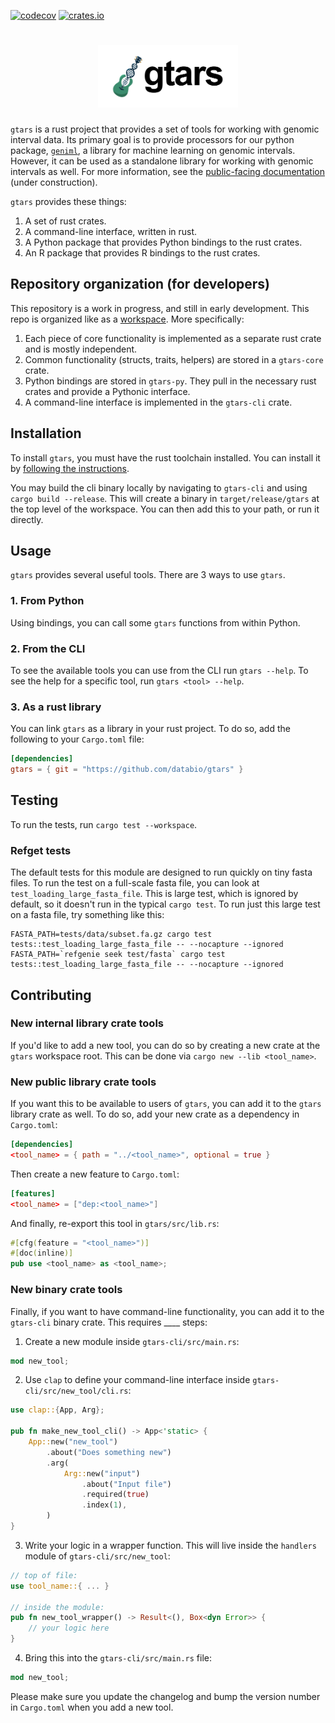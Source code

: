 [![codecov](https://codecov.io/gh/databio/gtars/branch/master/graph/badge.svg)](https://codecov.io/gh/databio/gtars)
[![crates.io](https://img.shields.io/crates/v/gtars?&logo=rust)](https://crates.io/crates/gtars)

<h1 align="center">
<img src="docs/gtars_logo_new_with_words.png" alt="gtars logo" height="100px">
</h1>


`gtars` is a rust project that provides a set of tools for working with genomic interval data. Its primary goal is to provide processors for our python package, [`geniml`](https:github.com/databio/geniml), a library for machine learning on genomic intervals. However, it can be used as a standalone library for working with genomic intervals as well. For more information, see the [public-facing documentation](https://docs.bedbase.org/gtars/) (under construction).


`gtars` provides these things:

1. A set of rust crates.
2. A command-line interface, written in rust.
3. A Python package that provides Python bindings to the rust crates.
4. An R package that provides R bindings to the rust crates.

## Repository organization (for developers)

This repository is a work in progress, and still in early development. This repo is organized like as a [workspace](https://doc.rust-lang.org/cargo/reference/workspaces.html). More specifically:

1. Each piece of core functionality is implemented as a separate rust crate and is mostly independent.
2. Common functionality (structs, traits, helpers) are stored in a `gtars-core` crate.
3. Python bindings are stored in `gtars-py`. They pull in the necessary rust crates and provide a Pythonic interface.
4. A command-line interface is implemented in the `gtars-cli` crate.

## Installation

To install `gtars`, you must have the rust toolchain installed. You can install it by [following the instructions](https://www.rust-lang.org/tools/install).

You may build the cli binary locally by navigating to `gtars-cli` and using `cargo build --release`. This will create a binary in `target/release/gtars` at the top level of the workspace. You can then add this to your path, or run it directly.

## Usage

`gtars` provides several useful tools. There are 3 ways to use `gtars`. 

### 1. From Python

Using bindings, you can call some `gtars` functions from within Python.

### 2. From the CLI

To see the available tools you can use from the CLI run `gtars --help`. To see the help for a specific tool, run `gtars <tool> --help`.

### 3. As a rust library

You can link `gtars` as a library in your rust project. To do so, add the following to your `Cargo.toml` file:

```toml
[dependencies]
gtars = { git = "https://github.com/databio/gtars" }
```

## Testing

To run the tests, run `cargo test --workspace`.

### Refget tests

The default tests for this module are designed to run quickly on tiny fasta files.
To run the test on a full-scale fasta file, you can look at `test_loading_large_fasta_file`.
This is large test, which is ignored by default, so it doesn't run in the typical `cargo test`. 
To run just this large test on a fasta file, try something like this:

```
FASTA_PATH=tests/data/subset.fa.gz cargo test tests::test_loading_large_fasta_file -- --nocapture --ignored
FASTA_PATH=`refgenie seek test/fasta` cargo test tests::test_loading_large_fasta_file -- --nocapture --ignored
```

## Contributing

### New internal library crate tools

If you'd like to add a new tool, you can do so by creating a new crate at the `gtars` workspace root. This can be done via `cargo new --lib <tool_name>`.

### New public library crate tools

If you want this to be available to users of `gtars`, you can add it to the `gtars` library crate as well. To do so, add your new crate as a dependency in `Cargo.toml`:

```toml
[dependencies]
<tool_name> = { path = "../<tool_name>", optional = true }
```

Then create a new feature to `Cargo.toml`:

```toml
[features]
<tool_name> = ["dep:<tool_name>"]
```

And finally, re-export this tool in `gtars/src/lib.rs`:

```rust
#[cfg(feature = "<tool_name>")]
#[doc(inline)]
pub use <tool_name> as <tool_name>;

```

### New binary crate tools

Finally, if you want to have command-line functionality, you can add it to the `gtars-cli` binary crate. This requires ____ steps:

1. Create a new module inside `gtars-cli/src/main.rs`:

```rust
mod new_tool;
```

2. Use `clap` to define your command-line interface inside `gtars-cli/src/new_tool/cli.rs`:

```rust
use clap::{App, Arg};

pub fn make_new_tool_cli() -> App<'static> {
    App::new("new_tool")
        .about("Does something new")
        .arg(
            Arg::new("input")
                .about("Input file")
                .required(true)
                .index(1),
        )
}
```

3. Write your logic in a wrapper function. This will live inside the `handlers` module of `gtars-cli/src/new_tool`:

```rust
// top of file:
use tool_name::{ ... }

// inside the module:
pub fn new_tool_wrapper() -> Result<(), Box<dyn Error>> {
    // your logic here
}
```

4. Bring this into the `gtars-cli/src/main.rs` file:

```rust
mod new_tool;
```

Please make sure you update the changelog and bump the version number in `Cargo.toml` when you add a new tool.
